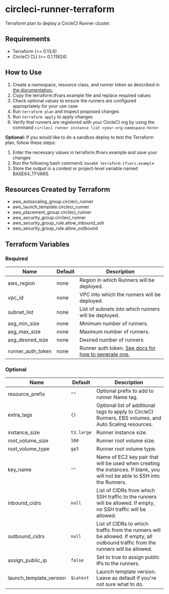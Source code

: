 # circleci-runner-terraform
Terraform plan to deploy a CircleCI Runner cluster.

## Requirements

- Terraform (>= 0.13.6)
- CircleCI CLI (>= 0.1.11924)

## How to Use

1. Create a namespace, resource class, and runner token as described in [the documentation.](https://circleci.com/docs/2.0/runner-installation/#authentication)
1. Copy the terraform.tfvars.example file and replace required values
2. Check optional values to ensure the runners are configured appropriately for your use case
3. Run `terraform plan` and inspect proposed changes
4. Run `terraform apply` to apply changes
5. Verify that runners are registered with your CircleCI org by using the command `circleci runner instance list <your-org-namespace-here>`

**Optional:** If you would like to do a sandbox deploy to test the Terraform plan, follow these steps:

1. Enter the necessary values in terraform.tfvars.example and save your changes
2. Run the following bash command: `base64 terraform.tfvars.example`
3. Store the output in a context or project-level variable named BASE64_TFVARS.


## Resources Created by Terraform

- aws_autoscaling_group.circleci_runner
- aws_launch_template.circleci_runner
- aws_placement_group.circleci_runner
- aws_security_group.circleci_runner
- aws_security_group_rule.allow_inbound_ssh
- aws_security_group_rule.allow_outbound

## Terraform Variables

### Required 

| Name | Default | Description|
|------|---------|------------|
|aws_region|none|Region in which Runners will be deployed.|
|vpc_id|none|VPC into which the runners will be deployed.|
|subnet_list|none|List of subnets into which runners will be deployed.|
|asg_min_size|none|Minimum number of runners.|
|asg_max_size|none|Maximum number of runners.|
|asg_desired_size|none|Desired number of runners.|
|runner_auth_token|none|Runner auth token.  [See docs for how to generate one.](https://circleci.com/docs/2.0/runner-installation/#authentication)|

### Optional

| Name | Default | Description|
|------|---------|------------|
|resource_prefix|`""`|Optional prefix to add to runner Name tag.|
|extra_tags|`{}`|Optional list of additional tags to apply to CircleCI Runners, EBS volumes, and Auto Scaling resources.|
|instance_size|`t3.large`|Runner instance size.|
|root_volume_size|`100`|Runner root volume size.|
|root_volume_type|`gp3`|Runner root volume type.|
|key_name|`""`|Name of EC2 key pair that will be used when creating the instances.  If blank, you will not be able to SSH into the Runners.|
|inbound_cidrs|`null`|List of CIDRs from which SSH traffic to the runners will be allowed.  If empty, no SSH traffic will be allowed.|
|outbound_cidrs|`null`|List of CIDRs to which traffic from the runners will be allowed.  If empty, all outbound traffic from the runners will be allowed.|
|assign_public_ip|`false`|Set to true to assign public IPs to the runners.|
|launch_template_version|`$Latest`|Launch template version. Leave as default if you're not sure what to do.|